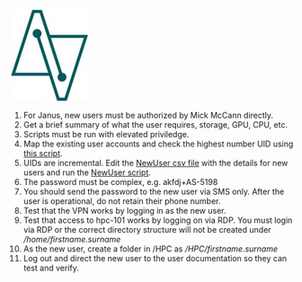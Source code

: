 ![Users](janus-research-centre-logo.jpg)

1. For Janus, new users must be authorized by Mick McCann directly.
2. Get a brief summary of what the user requires, storage, GPU, CPU, etc.
3. Scripts must be run with elevated priviledge. 
4. Map the existing user accounts and check the highest number UID using [this script](https://github.com/Janus-ATU/Powershell/blob/main/Scripts/GetUID.ps1). 
5. UIDs are incremental. Edit the [NewUser csv file](https://github.com/Janus-ATU/Powershell/blob/main/Scripts/NewUsers.csv) with the details for new users and run the [NewUser script](https://github.com/Janus-ATU/Powershell/blob/main/Scripts/NewUsers.ps1).
6. The password must be complex, e.g. akfdj+AS-5198
7. You should send the password to the new user via SMS only. After the user is operational, do not retain their phone number. 
8. Test that the VPN works by logging in as the new user.
9. Test that access to hpc-101 works by logging on via RDP. You must login via RDP or the correct directory structure will not be created under */home/firstname.surname*
10. As the new user, create a folder in /HPC as */HPC/firstname.surname*
11. Log out and direct the new user to the user documentation so they can test and verify.
